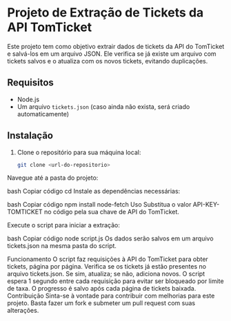 # Projeto de Extração de Tickets da API TomTicket

Este projeto tem como objetivo extrair dados de tickets da API do TomTicket e salvá-los em um arquivo JSON. Ele verifica se já existe um arquivo com tickets salvos e o atualiza com os novos tickets, evitando duplicações.

## Requisitos

- Node.js
- Um arquivo `tickets.json` (caso ainda não exista, será criado automaticamente)

## Instalação

1. Clone o repositório para sua máquina local:
   ```bash
   git clone <url-do-repositorio>
Navegue até a pasta do projeto:

bash
Copiar código
cd <nome-do-projeto>
Instale as dependências necessárias:

bash
Copiar código
npm install node-fetch
Uso
Substitua o valor API-KEY-TOMTICKET no código pela sua chave de API do TomTicket.

Execute o script para iniciar a extração:

bash
Copiar código
node script.js
Os dados serão salvos em um arquivo tickets.json na mesma pasta do script.

Funcionamento
O script faz requisições à API do TomTicket para obter tickets, página por página.
Verifica se os tickets já estão presentes no arquivo tickets.json. Se sim, atualiza; se não, adiciona novos.
O script espera 1 segundo entre cada requisição para evitar ser bloqueado por limite de taxa.
O progresso é salvo após cada página de tickets baixada.
Contribuição
Sinta-se à vontade para contribuir com melhorias para este projeto. Basta fazer um fork e submeter um pull request com suas alterações.
